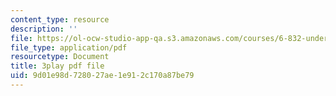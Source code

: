 ```yaml
---
content_type: resource
description: ''
file: https://ol-ocw-studio-app-qa.s3.amazonaws.com/courses/6-832-underactuated-robotics-spring-2009/9d01e98d728027ae1e912c170a87be79_oWr1_LybOZI.pdf
file_type: application/pdf
resourcetype: Document
title: 3play pdf file
uid: 9d01e98d-7280-27ae-1e91-2c170a87be79
---
```

